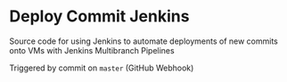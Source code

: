 # Deploy Commit Jenkins

Source code for using Jenkins to automate deployments of new commits onto VMs with Jenkins Multibranch Pipelines

Triggered by commit on `master` (GitHub Webhook)